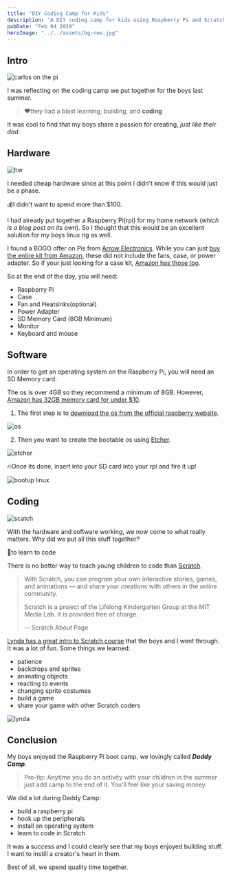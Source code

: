 ```yaml
---
title: "DIY Coding Camp for Kids"
description: "A DIY coding camp for kids using Raspberry Pi and Scratch"
pubDate: "Feb 04 2019"
heroImage: "../../assets/bg-new.jpg"
---
```


## Intro

![carlos on the pi](../../assets/carlos-pi.jpg)

I was reflecting on the coding camp we put together for the boys last summer.

> ❤️they had a blast learning, building, and **coding**

It was cool to find that my boys share a passion for creating, _just like their dad_.

## Hardware

![hw](../../assets/hw.jpg)

I needed cheap hardware since at this point I didn't know if this would just be a phase.

💰I didn't want to spend more than \$100.

I had already put together a Raspberry Pi(rpi) for my home network (_which is a blog post on its own_). So I thought that this would be an excellent solution for my boys linux rig as well.

I found a BOGO offer on Pis from [Arrow Electronics](https://www.arrow.com/). While you can just [buy the entire kit from Amazon](https://www.amazon.com/gp/product/B01C6EQNNK/ref=oh_aui_search_asin_title?ie=UTF8&psc=1), these did not include the fans, case, or power adapter. So if your just looking for a case kit, [Amazon has those too](https://www.amazon.com/gp/product/B07BTHNW9W/ref=oh_aui_search_asin_title?ie=UTF8&psc=1).

So at the end of the day, you will need:

- Raspberry Pi
- Case
- Fan and Heatsinks(optional)
- Power Adapter
- SD Memory Card (8GB Minimum)
- Monitor
- Keyboard and mouse

## Software

In order to get an operating system on the Raspberry Pi, you will need an SD Memory card.

The os is over 4GB so they recommend a minimum of 8GB. However, [Amazon has 32GB memory card for under \$10](https://www.amazon.com/gp/product/B06XWN9Q99/ref=oh_aui_search_asin_title?ie=UTF8&psc=1).

1. The first step is to [download the os from the official raspberry website](https://www.raspberrypi.org/downloads/raspbian/).

![os](../../assets/os.png)

2. Then you want to create the bootable os using [Etcher](https://www.balena.io/etcher/).

![etcher](../../assets/etcher.png)

🔥Once its done, insert into your SD card into your rpi and fire it up!

![bootup linux](../../assets/bootup.jpg)

## Coding

![scatch](../../assets/scratch-dragon.jpg)

With the hardware and software working, we now come to what really matters. Why did we put all this stuff together?

🐙to learn to code

There is no better way to teach young children to code than [Scratch](https://scratch.mit.edu/).

> With Scratch, you can program your own interactive stories, games, and animations — and share your creations with others in the online community.
>
> Scratch is a project of the Lifelong Kindergarten Group at the MIT Media Lab. It is provided free of charge.
>
> -- Scratch About Page

[Lynda has a great intro to Scratch course](https://www.lynda.com/Scratch-tutorials/Scratch-Programming-Language-Basics/476623-2.html?srchtrk=index%3a1%0alinktypeid%3a2%0aq%3ascratch%0apage%3a1%0as%3arelevance%0asa%3atrue%0aproducttypeid%3a2) that the boys and I went through. It was a lot of fun. Some things we learned:

- patience
- backdrops and sprites
- animating objects
- reacting to events
- changing sprite costumes
- build a game
- share your game with other Scratch coders

![lynda](../../assets/scratch.png)

## Conclusion

My boys enjoyed the Raspberry Pi boot camp, we lovingly called **_Daddy Camp_**.

> Pro-tip: Anytime you do an activity with your children in the summer just add camp to the end of it. You'll feel like your saving money.

We did a lot during Daddy Camp:

- build a raspberry pi
- hook up the peripherals
- install an operating system
- learn to code in Scratch

It was a success and I could clearly see that my boys enjoyed building stuff. I want to instill a creator's heart in them.

Best of all, we spend quality time together.
